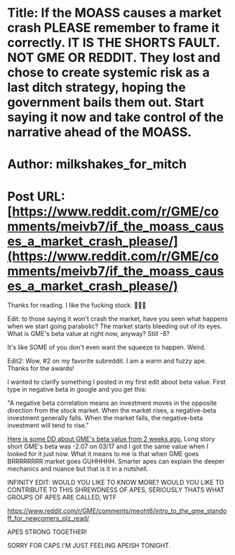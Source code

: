 # Title: If the MOASS causes a market crash PLEASE remember to frame it correctly. IT IS THE SHORTS FAULT. NOT GME OR REDDIT. They lost and chose to create systemic risk as a last ditch strategy, hoping the government bails them out. Start saying it now and take control of the narrative ahead of the MOASS.
# Author: milkshakes_for_mitch
# Post URL: [https://www.reddit.com/r/GME/comments/meivb7/if_the_moass_causes_a_market_crash_please/](https://www.reddit.com/r/GME/comments/meivb7/if_the_moass_causes_a_market_crash_please/)


Thanks for reading. I like the fucking stock. 🚀🚀🚀

Edit: to those saying it won't crash the market, have you seen what happens when we start going parabolic? The market starts bleeding out of its eyes. What is GME's beta value at right now, anyway? Still -8? 


It's like SOME of you don't even want the squeeze to happen. Weird.

Edit2:
Wow, #2 on my favorite subreddit. I am a warm and fuzzy ape. Thanks for the awards!

I wanted to clarify something I posted in my first edit about beta value. First type in negative beta in google and you get this:

"A negative beta correlation means an investment moves in the opposite direction from the stock market. When the market rises, a negative-beta investment generally falls. When the market falls, the negative-beta investment will tend to rise."

[Here is some DD about GME's beta value from 2 weeks ago.](https://www.reddit.com/r/Wallstreetbetsnew/comments/m6g8u4/extremely_abnormal_negative_beta_of_gme_evidence/) Long story short GME's beta was -2.07 on 03/17 and I got the same value when I looked for it just now. What it means to me is that when GME goes BRRRRRRRR market goes GUHHHHH. Smarter apes can explain the deeper mechanics and nuance but that is it in a nutshell.

INFINITY EDIT:
WOULD YOU LIKE TO KNOW MORE? WOULD YOU LIKE TO CONTRIBUTE TO THIS SHREWDNESS OF APES, SERIOUSLY THATS WHAT GROUPS OF APES ARE CALLED, WTF

https://www.reddit.com/r/GME/comments/meoht6/intro_to_the_gme_standoff_for_newcomers_plz_read/ 

APES STRONG TOGETHER!

SORRY FOR CAPS I'M JUST FEELING APEISH TONIGHT.
